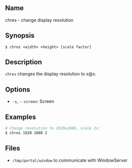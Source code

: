 ## Name

chres - change display resolution

## Synopsis

```**sh
$ chres <width> <height> [scale factor]
```

## Description

`chres` changes the display resolution to <width>x<height>@<scale factor>x.

## Options

* `-s`, `--screen`: Screen

## Examples

```sh
# Change resolution to 1920x1080, scale 2x:
$ chres 1920 1080 2
```

## Files

* `/tmp/portal/window` to communicate with WindowServer
